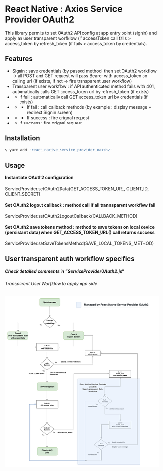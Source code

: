# React Native : Axios Service Provider OAuth2 

This library permits to set OAuth2 API config at app entry point (signin) and apply an user transparent worfklow (if accessToken call fails > access_token by refresh_token (if fails > access_token by credentials).

## Features
* Signin : save credentials (by passed method) then set OAuth2 workflow -> all POST and GET request will pass Bearer with access_token on calling url (if exists, if not -> fire transparent user workflow)
* Transparent user workflow : if API authenticated method fails with 401, automatically calls GET access_token url by refresh_token (if exists)
* * If fail : automatically call GET access_token url by credentials (if exists)
* * * If fail : call callback methods (by example : display message + redirect Signin screen)
* * * If success : fire orignal request 
* * If success : fire orignal request 

## Installation
```sh
$ yarn add 'react_native_service_provider_oauth2'
```

## Usage
#### Instantiate OAuth2 configuration
ServiceProvider.setOAuth2Data(GET_ACCESS_TOKEN_URL, CLIENT_ID, CLIENT_SECRET)

#### Set OAuth2 logout callback : method call if all trannsparent workflow fail
ServiceProvider.setOAuth2LogoutCallback(CALLBACK_METHOD)

#### Set OAuth2 save tokens method : method to save tokens on local device (persistant data) when GET_ACCESS_TOKEN_URL() call returns success
ServiceProvider.setSaveTokensMethod(SAVE_LOCAL_TOKENS_METHOD)

## User transparent auth workflow specifics
##### Check detailed comments in "ServiceProviderOAuth2.js"
###### Transparent User Worfklow to apply app side
![N|Solid](https://github.com/razzium/react_native_service_provider_oauth2/blob/master/react_native_service_provider_oauth2.png?raw=true)
